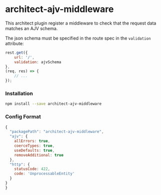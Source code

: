 # architect-ajv-middleware

This architect plugin register a middleware to check that the request data matches an AJV schema.

The json schema must be specified in the route spec in the `validation` attribute:

```js
rest.get({
    url: '/',
    validation: ajvSchema
},
(req, res) => {
    // ...
});
```

### Installation

```sh
npm install --save architect-ajv-middleware
```
### Config Format
```js
{
  "packagePath": "architect-ajv-middleware",
  "ajv": {
    allErrors: true,
    coerceTypes: true,
    useDefaults: true,
    removeAdditional: true
  },
  "http": {
    statusCode: 422,
    code: 'UnprocessableEntity'
  }
}
}
```
